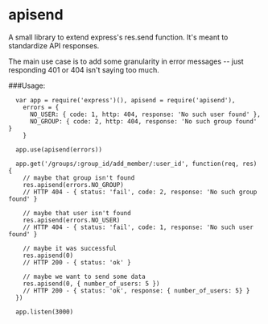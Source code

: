 apisend
=======

A small library to extend express's res.send function. It's meant to standardize API responses.

The main use case is to add some granularity in error messages -- just responding 401 or 404 isn't saying too much.

###Usage:

```
  var app = require('express')(), apisend = require('apisend'),
    errors = {
      NO_USER: { code: 1, http: 404, response: 'No such user found' },
      NO_GROUP: { code: 2, http: 404, response: 'No such group found' }
    }

  app.use(apisend(errors))

  app.get('/groups/:group_id/add_member/:user_id', function(req, res) {
    // maybe that group isn't found
    res.apisend(errors.NO_GROUP)
    // HTTP 404 - { status: 'fail', code: 2, response: 'No such group found' }

    // maybe that user isn't found
    res.apisend(errors.NO_USER)
    // HTTP 404 - { status: 'fail', code: 1, response: 'No such user found' }

    // maybe it was successful
    res.apisend(0)
    // HTTP 200 - { status: 'ok' }

    // maybe we want to send some data
    res.apisend(0, { number_of_users: 5 })
    // HTTP 200 - { status: 'ok', response: { number_of_users: 5} }
  })

  app.listen(3000)
```

